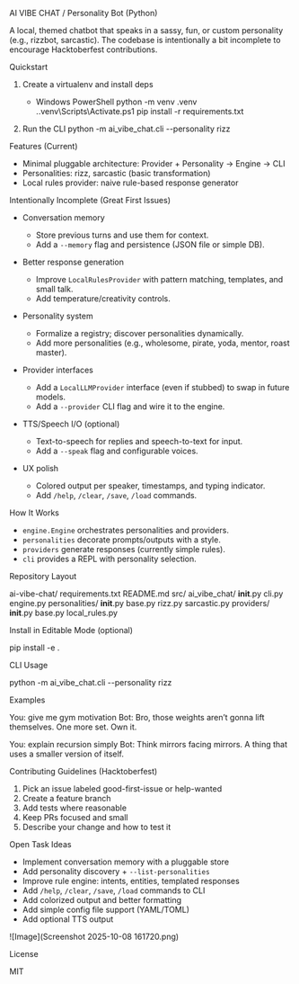 AI VIBE CHAT / Personality Bot (Python)

A local, themed chatbot that speaks in a sassy, fun, or custom personality (e.g., rizzbot, sarcastic). The codebase is intentionally a bit incomplete to encourage Hacktoberfest contributions.

Quickstart

1) Create a virtualenv and install deps
   - Windows PowerShell
     python -m venv .venv
     .\.venv\Scripts\Activate.ps1
     pip install -r requirements.txt

2) Run the CLI
     python -m ai_vibe_chat.cli --personality rizz

Features (Current)

- Minimal pluggable architecture: Provider + Personality → Engine → CLI
- Personalities: rizz, sarcastic (basic transformation)
- Local rules provider: naive rule-based response generator

Intentionally Incomplete (Great First Issues)

- Conversation memory
  - Store previous turns and use them for context.
  - Add a `--memory` flag and persistence (JSON file or simple DB).

- Better response generation
  - Improve `LocalRulesProvider` with pattern matching, templates, and small talk.
  - Add temperature/creativity controls.

- Personality system
  - Formalize a registry; discover personalities dynamically.
  - Add more personalities (e.g., wholesome, pirate, yoda, mentor, roast master).

- Provider interfaces
  - Add a `LocalLLMProvider` interface (even if stubbed) to swap in future models.
  - Add a `--provider` CLI flag and wire it to the engine.

- TTS/Speech I/O (optional)
  - Text-to-speech for replies and speech-to-text for input.
  - Add a `--speak` flag and configurable voices.

- UX polish
  - Colored output per speaker, timestamps, and typing indicator.
  - Add `/help`, `/clear`, `/save`, `/load` commands.

How It Works

- `engine.Engine` orchestrates personalities and providers.
- `personalities` decorate prompts/outputs with a style.
- `providers` generate responses (currently simple rules).
- `cli` provides a REPL with personality selection.

Repository Layout

ai-vibe-chat/
  requirements.txt
  README.md
  src/
    ai_vibe_chat/
      __init__.py
      cli.py
      engine.py
      personalities/
        __init__.py
        base.py
        rizz.py
        sarcastic.py
      providers/
        __init__.py
        base.py
        local_rules.py

Install in Editable Mode (optional)

  pip install -e .

CLI Usage

  python -m ai_vibe_chat.cli --personality rizz

Examples

  You: give me gym motivation
  Bot: Bro, those weights aren’t gonna lift themselves. One more set. Own it.

  You: explain recursion simply
  Bot: Think mirrors facing mirrors. A thing that uses a smaller version of itself.

Contributing Guidelines (Hacktoberfest)

1) Pick an issue labeled good-first-issue or help-wanted
2) Create a feature branch
3) Add tests where reasonable
4) Keep PRs focused and small
5) Describe your change and how to test it

Open Task Ideas

- Implement conversation memory with a pluggable store
- Add personality discovery + `--list-personalities`
- Improve rule engine: intents, entities, templated responses
- Add `/help`, `/clear`, `/save`, `/load` commands to CLI
- Add colorized output and better formatting
- Add simple config file support (YAML/TOML)
- Add optional TTS output

![Image](Screenshot 2025-10-08 161720.png)

License

MIT




